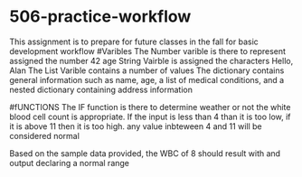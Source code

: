 # 506-practice-workflow
This assignment is to prepare for future classes in the fall for basic development workflow
#Varibles
The Number varible is there to represent assigned the number 42 age
String Vairble is assigned the characters Hello, Alan
The List Varible contains a number of values 
The dictionary contains general information such as name, age, a list of medical conditions, and a nested dictionary containing address information

#fUNCTIONS
The IF function is there to determine weather or not the white blood cell count is appropriate. If the input is less than 4 than it is too low, if it is above 11 then it is too high. any value inbteween 4 and 11 will be considered normal 

Based on the sample data provided, the WBC of 8 should result with and output declaring a normal range 